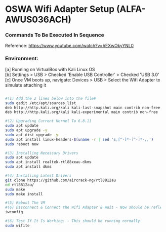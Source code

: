 # OSWA Wifi Adapter Setup (ALFA-AWUS036ACH)

### Commands To Be Executed In Sequence 
Reference: https://www.youtube.com/watch?v=hEXwOkyYNL0

### Environment:
[a] Running on VirtualBox with Kali Linux OS <br />
[b] Settings > USB > Checked 'Enable USB Controller' > Checked 'USB 3.0'<br />
[c] Once VM boots up, navigate: Devices > USB > Select the Wifi Adapter to simulate attaching it <br />

``` bash

#(1) Add the 2 lines below into the file#
sudo gedit /etc/apt/sources.list
deb http://http.kali.org/kali kali-last-snapshot main contrib non-free
deb http://http.kali.org/kali kali-experimental main contrib non-free

#(2) Upgrading Current Kernel To 6.8.11
sudo apt update
sudo apt upgrade -y
sudo apt dist-upgrade -y
sudo apt install linux-headers-$(uname -r | sed 's,[^-]*-[^-]*-,,')
sudo reboot now

#(3) Installing Necessary Drivers 
sudo apt update
sudo apt install realtek-rtl88xxau-dkms
sudo apt install dkms

#(4) Installing Latest Drivers 
git clone https://github.com/aircrack-ng/rtl8812au
cd rtl8812au/
sudo make
sudo make install

#(5) Reboot The VM
#(6) Disconnect & Connect the Wifi Adapter & Wait - Now should be reflected 
iwconfig

#(6) Test If It Is Working! - This should be running normally
sudo wifite

```










